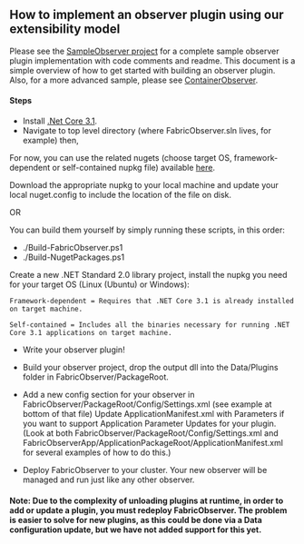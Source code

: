 ## How to implement an observer plugin using our extensibility model

Please see the [SampleObserver project](/SampleObserverPlugin) for a complete sample observer plugin implementation with code comments and readme. This document is a simple 
overview of how to get started with building an observer plugin. Also, for a more advanced sample, please see [ContainerObserver](https://github.com/gittorre/containerobserver).

#### Steps 

- Install [.Net Core 3.1](https://dotnet.microsoft.com/download/dotnet-core/3.1).
- Navigate to top level directory (where FabricObserver.sln lives, for example) then,

For now, you can use the related nugets (choose target OS, framework-dependent or self-contained nupkg file) available [here](https://github.com/microsoft/service-fabric-observer/releases). 

Download the appropriate nupkg to your local machine and update your local nuget.config to include the location of the file on disk.

OR

You can build them yourself by simply running these scripts, in this order: 

- ./Build-FabricObserver.ps1
- ./Build-NugetPackages.ps1


Create a new .NET Standard 2.0 library project, install the nupkg you need for your target OS (Linux (Ubuntu) or Windows):  

	Framework-dependent = Requires that .NET Core 3.1 is already installed on target machine.

	Self-contained = Includes all the binaries necessary for running .NET Core 3.1 applications on target machine.

- Write your observer plugin!

- Build your observer project, drop the output dll into the Data/Plugins folder in FabricObserver/PackageRoot.

- Add a new config section for your observer in FabricObserver/PackageRoot/Config/Settings.xml (see example at bottom of that file)
   Update ApplicationManifest.xml with Parameters if you want to support Application Parameter Updates for your plugin.
   (Look at both FabricObserver/PackageRoot/Config/Settings.xml and FabricObserverApp/ApplicationPackageRoot/ApplicationManifest.xml for several examples of how to do this.)

- Deploy FabricObserver to your cluster. Your new observer will be managed and run just like any other observer.

#### Note: Due to the complexity of unloading plugins at runtime, in order to add or update a plugin, you must redeploy FabricObserver. The problem is easier to solve for new plugins, as this could be done via a Data configuration update, but we have not added support for this yet.
